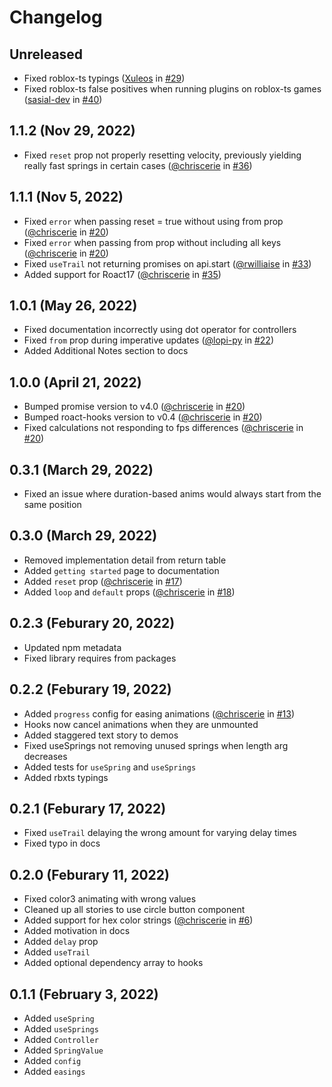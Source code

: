 # Changelog

## Unreleased
* Fixed roblox-ts typings ([Xuleos](https://github.com/Xuleos) in [#29](https://github.com/chriscerie/roact-spring/pull/29))
* Fixed roblox-ts false positives when running plugins on roblox-ts games ([sasial-dev](https://github.com/sasial-dev) in [#40](https://github.com/chriscerie/roact-spring/pull/40))

## 1.1.2 (Nov 29, 2022)
* Fixed `reset` prop not properly resetting velocity, previously yielding really fast springs in certain cases ([@chriscerie](https://github.com/chriscerie) in [#36](https://github.com/chriscerie/roact-spring/pull/36))

## 1.1.1 (Nov 5, 2022)
* Fixed `error` when passing reset = true without using from prop ([@chriscerie](https://github.com/chriscerie) in [#20](https://github.com/chriscerie/roact-spring/pull/28))
* Fixed `error` when passing from prop without including all keys ([@chriscerie](https://github.com/chriscerie) in [#20](https://github.com/chriscerie/roact-spring/pull/28))
* Fixed `useTrail` not returning promises on api.start ([@rwilliaise](https://github.com/rwilliaise) in [#33](https://github.com/chriscerie/roact-spring/pull/33))
* Added support for Roact17 ([@chriscerie](https://github.com/chriscerie) in [#35](https://github.com/chriscerie/roact-spring/pull/35))

## 1.0.1 (May 26, 2022)
* Fixed documentation incorrectly using dot operator for controllers
* Fixed `from` prop during imperative updates ([@lopi-py](https://github.com/lopi-py) in [#22](https://github.com/chriscerie/roact-spring/pull/22))
* Added Additional Notes section to docs

## 1.0.0 (April 21, 2022)
* Bumped promise version to v4.0 ([@chriscerie](https://github.com/chriscerie) in [#20](https://github.com/chriscerie/roact-spring/pull/20))
* Bumped roact-hooks version to v0.4 ([@chriscerie](https://github.com/chriscerie) in [#20](https://github.com/chriscerie/roact-spring/pull/20))
* Fixed calculations not responding to fps differences ([@chriscerie](https://github.com/chriscerie) in [#20](https://github.com/chriscerie/roact-spring/pull/20))

## 0.3.1 (March 29, 2022)
* Fixed an issue where duration-based anims would always start from the same position

## 0.3.0 (March 29, 2022)

* Removed implementation detail from return table
* Added `getting started` page to documentation
* Added `reset` prop ([@chriscerie](https://github.com/chriscerie) in [#17](https://github.com/chriscerie/roact-spring/pull/17))
* Added `loop` and `default` props ([@chriscerie](https://github.com/chriscerie) in [#18](https://github.com/chriscerie/roact-spring/pull/18))

## 0.2.3 (Feburary 20, 2022)

* Updated npm metadata
* Fixed library requires from packages

## 0.2.2 (Feburary 19, 2022)

* Added `progress` config for easing animations ([@chriscerie](https://github.com/chriscerie) in [#13](https://github.com/chriscerie/roact-spring/pull/13))
* Hooks now cancel animations when they are unmounted
* Added staggered text story to demos
* Fixed useSprings not removing unused springs when length arg decreases
* Added tests for `useSpring` and `useSprings`
* Added rbxts typings

## 0.2.1 (Feburary 17, 2022)

* Fixed `useTrail` delaying the wrong amount for varying delay times
* Fixed typo in docs

## 0.2.0 (Feburary 11, 2022)

* Fixed color3 animating with wrong values
* Cleaned up all stories to use circle button component
* Added support for hex color strings ([@chriscerie](https://github.com/chriscerie) in [#6](https://github.com/chriscerie/roact-spring/pull/6))
* Added motivation in docs
* Added `delay` prop
* Added `useTrail`
* Added optional dependency array to hooks

## 0.1.1 (February 3, 2022)

* Added `useSpring`
* Added `useSprings`
* Added `Controller`
* Added `SpringValue`
* Added `config`
* Added `easings`